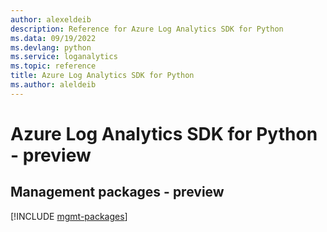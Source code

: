 ```yaml
---
author: alexeldeib
description: Reference for Azure Log Analytics SDK for Python
ms.data: 09/19/2022
ms.devlang: python
ms.service: loganalytics
ms.topic: reference
title: Azure Log Analytics SDK for Python
ms.author: aleldeib
---
```

# Azure Log Analytics SDK for Python - preview

## Management packages - preview
[!INCLUDE [mgmt-packages](log-analytics-mgmt-index.md)]